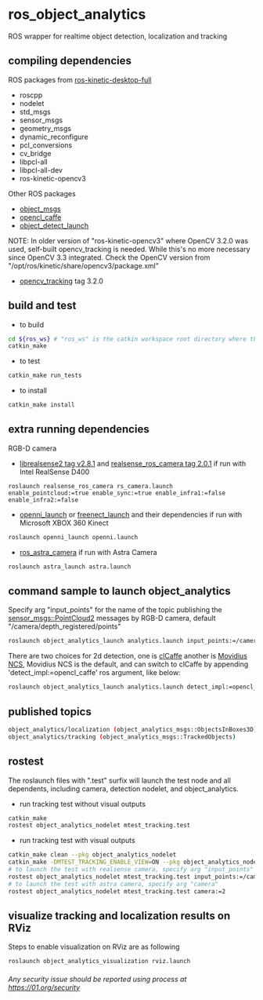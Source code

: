 # ros_object_analytics
ROS wrapper for realtime object detection, localization and tracking

## compiling dependencies
  ROS packages from [ros-kinetic-desktop-full](http://wiki.ros.org/kinetic/Installation/Ubuntu)
  * roscpp
  * nodelet
  * std_msgs
  * sensor_msgs
  * geometry_msgs
  * dynamic_reconfigure
  * pcl_conversions
  * cv_bridge
  * libpcl-all
  * libpcl-all-dev
  * ros-kinetic-opencv3

  Other ROS packages
  * [object_msgs](https://github.com/intel/object_msgs)
  * [opencl_caffe](https://github.com/intel/ros_opencl_caffe)
  * [object_detect_launch](https://github.com/intel/ros_object_detect_launch)

  NOTE: In older version of "ros-kinetic-opencv3" where OpenCV 3.2.0 was used, self-built opencv_tracking is needed. While this's no more necessary since OpenCV 3.3 integrated. Check the OpenCV version from "/opt/ros/kinetic/share/opencv3/package.xml"
  * [opencv_tracking](https://github.com/opencv/opencv_contrib) tag 3.2.0

## build and test
  * to build
  ```bash
  cd ${ros_ws} # "ros_ws" is the catkin workspace root directory where this project is placed in
  catkin_make
  ```
  * to test
  ```bash
  catkin_make run_tests
  ```

  * to install
  ```bash
  catkin_make install
  ```

## extra running dependencies
  RGB-D camera
  * [librealsense2 tag v2.8.1](https://github.com/IntelRealSense/librealsense/tree/v2.8.1) and [realsense_ros_camera tag 2.0.1](https://github.com/intel-ros/realsense/tree/2.0.1) if run with Intel RealSense D400
  ```
  roslaunch realsense_ros_camera rs_camera.launch enable_pointcloud:=true enable_sync:=true enable_infra1:=false enable_infra2:=false
  ```
  * [openni_launch](http://wiki.ros.org/openni_launch) or [freenect_launch](http://wiki.ros.org/freenect_launch) and their dependencies if run with Microsoft XBOX 360 Kinect
  ```bash
  roslaunch openni_launch openni.launch
  ```
  * [ros_astra_camera](https://github.com/orbbec/ros_astra_camera) if run with Astra Camera
  ```bash
  roslaunch astra_launch astra.launch
  ```

## command sample to launch object_analytics
  Specify arg "input_points" for the name of the topic publishing the [sensor_msgs::PointCloud2](http://docs.ros.org/api/sensor_msgs/html/msg/PointCloud2.html) messages by RGB-D camera, default "/camera/depth_registered/points"
  ```bash
  roslaunch object_analytics_launch analytics.launch input_points:=/camera/points
  ```

  There are two choices for 2d detection, one is [clCaffe](https://github.com/intel/ros_opencl_caffe) another is [Movidius NCS](https://github.com/intel/ros_intel_movidius_ncs), Movidius NCS is the default, and can switch to clCaffe by appending 'detect_impl:=opencl_caffe' ros argument, like below:
  ```bash
  roslaunch object_analytics_launch analytics.launch detect_impl:=opencl_caffe
  ```

## published topics
  ```bash
  object_analytics/localization (object_analytics_msgs::ObjectsInBoxes3D)
  object_analytics/tracking (object_analytics_msgs::TrackedObjects)
  ```
## rostest
  The roslaunch files with ".test" surfix will launch the test node and all dependents, including camera, detection nodelet, and object_analytics.
  * run tracking test without visual outputs
  ```bash
  catkin_make
  rostest object_analytics_nodelet mtest_tracking.test
  ```
  * run tracking test with visual outputs
  ```bash
  catkin_make clean --pkg object_analytics_nodelet
  catkin_make -DMTEST_TRACKING_ENABLE_VIEW=ON --pkg object_analytics_nodelet
  # to launch the test with realsense camera, specify arg "input_points"
  rostest object_analytics_nodelet mtest_tracking.test input_points:=/camera/points
  # to launch the test with astra camera, specify arg "camera"
  rostest object_analytics_nodelet mtest_tracking.test camera:=2
  ```

## visualize tracking and localization results on RViz
  Steps to enable visualization on RViz are as following
  ```bash
  roslaunch object_analytics_visualization rviz.launch
  ```

###### *Any security issue should be reported using process at https://01.org/security*
